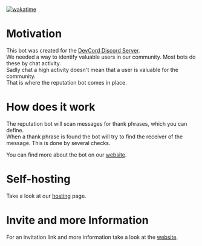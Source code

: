 [![wakatime](https://wakatime.com/badge/github/RainbowDashLabs/reputation-bot.svg)](https://wakatime.com/badge/github/RainbowDashLabs/reputation-bot)

# Motivation

This bot was created for the [DevCord Discord Server](https://discord.gg/gfEsr79d9a). \
We needed a way to identify valuable users in our community. Most bots do these by chat activity.\
Sadly chat a high activity doesn't mean that a user is valuable for the community.\
That is where the reputation bot comes in place.

# How does it work

The reputation bot will scan messages for thank phrases, which you can define.\
When a thank phrase is found the bot will try to find the receiver of the message. This is done by several checks.

You can find more about the bot on our [website](https://rainbowdashlabs.github.io/reputation-bot/).

# Self-hosting

Take a look at our [hosting](https://rainbowdashlabs.github.io/reputation-bot/hosting/) page.

# Invite and more Information
For an invitation link and more information take a look at the [website](https://rainbowdashlabs.github.io/reputation-bot/invite/).
